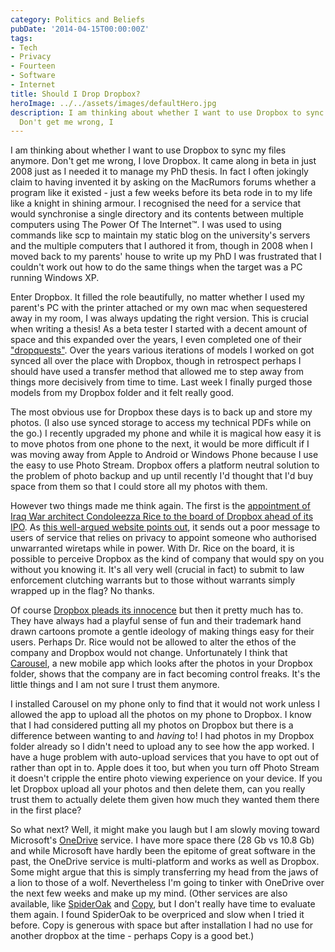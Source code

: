 ```yaml
---
category: Politics and Beliefs
pubDate: '2014-04-15T00:00:00Z'
tags:
- Tech
- Privacy
- Fourteen
- Software
- Internet
title: Should I Drop Dropbox?
heroImage: ../../assets/images/defaultHero.jpg
description: I am thinking about whether I want to use Dropbox to sync my files anymore.
  Don't get me wrong, I
---
```

I am thinking about whether I want to use Dropbox to sync my files anymore. Don't get me wrong, I love Dropbox. It came along in beta in just 2008 just as I needed it to manage my PhD thesis. In fact I often jokingly claim to having invented it by asking on the MacRumors forums whether a program like it existed  - just a few weeks before its beta rode in to my life like a knight in shining armour. I recognised the need for a service that would synchronise a single directory and its contents between multiple computers using The Power Of The Internet™. I was used to using commands like scp to maintain my static blog on the university's servers and the multiple computers that I authored it from, though in 2008 when I moved back to my parents' house to write up my PhD I was frustrated that I couldn't work out how to do the same things when the target was a PC running Windows XP.

Enter Dropbox. It filled the role beautifully, no matter whether I used my parent's PC with the printer attached or my own mac when sequestered away in my room, I was always updating the right version. This is crucial when writing a thesis! As a beta tester I started with a decent amount of space and this expanded over the years, I even completed one of their ["dropquests"](https://blog.dropbox.com/2012/05/dropquest-ii-the-future-is-now/). Over the years various iterations of models I worked on got synced all over the place with Dropbox, though in retrospect perhaps I should have used a transfer method that allowed me to step away from things more decisively from time to time. Last week I finally purged those models from my Dropbox folder and it felt really good.

The most obvious use for Dropbox these days is to back up and store my photos. (I also use synced storage to access my technical PDFs while on the go.) I recently upgraded my phone and while it is magical how easy it is to move photos from one phone to the next, it would be more difficult if I was moving away from Apple to Android or Windows Phone because I use the easy to use Photo Stream. Dropbox offers a platform neutral solution to the problem of photo backup and up until recently I'd thought that I'd buy space from them so that I could store all my photos with them.

However two things made me think again. The first is the [appointment of Iraq War architect Condoleezza Rice to the board of Dropbox ahead of its IPO](https://blog.dropbox.com/2014/04/growing-our-leadership-team/). As [this well-argued website points out](http://www.drop-dropbox.com), it sends out a poor message to users of service that relies on privacy to appoint someone who authorised unwarranted wiretaps while in power. With Dr. Rice on the board, it is possible to perceive Dropbox as the kind of company that would spy on you without you knowing it. It's all very well (crucial in fact) to submit to law enforcement clutching warrants but to those without warrants simply wrapped up in the flag? No thanks.

Of course [Dropbox pleads its innocence](https://blog.dropbox.com/2014/04/our-commitment-to-your-rights-and-privacy/) but then it pretty much has to. They have always had a playful sense of fun and their trademark hand drawn cartoons promote a gentle ideology of making things easy for their users. Perhaps Dr. Rice would not be allowed to alter the ethos of the company and Dropbox would not change. Unfortunately I think that [Carousel](http://www.wired.com/2014/04/3-ingenious-design-details-in-carousel-dropboxs-new-photo-app/), a new mobile app which looks after the photos in your Dropbox folder, shows that the company are in fact becoming control freaks. It's the little things and I am not sure I trust them anymore.

I installed Carousel on my phone only to find that it would not work unless I allowed the app to upload all the photos on my phone to Dropbox. I know that I had considered putting all my photos on Dropbox but there is a difference between wanting to and _having_ to! I had photos in my Dropbox folder already so I didn't need to upload any to see how the app worked. I have a huge problem with auto-upload services that you have to opt out of rather than opt in to. Apple does it too, but when you turn off Photo Stream it doesn't cripple the entire photo viewing experience on your device. If you let Dropbox upload all your photos and then delete them, can you really trust them to actually delete them given how much they wanted them there in the first place?

So what next? Well, it might make you laugh but I am slowly moving toward Microsoft's [OneDrive](https://onedrive.live.com/about/en-us/) service. I have more space there (28 Gb vs 10.8 Gb) and while Microsoft have hardly been the epitome of great software in the past, the OneDrive service is multi-platform and works as well as Dropbox. Some might argue that this is simply transferring my head from the jaws of a lion to those of a wolf. Nevertheless I'm going to tinker with OneDrive over the next few weeks and make up my mind. (Other services are also available, like [SpiderOak](https://spideroak.com) and [Copy](https://www.copy.com/home/), but I don't really have time to evaluate them again. I found SpiderOak to be overpriced and slow when I tried it before. Copy is generous with space but after installation I had no use for another dropbox at the time - perhaps Copy is a good bet.)